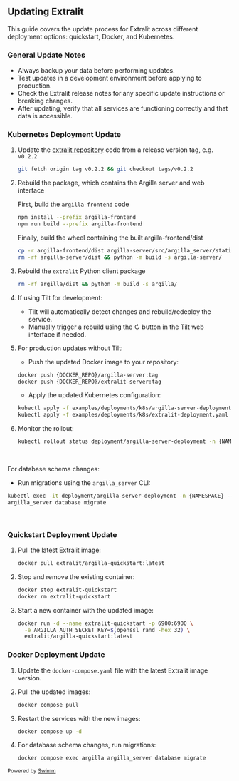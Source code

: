 ## Updating Extralit

This guide covers the update process for Extralit across different deployment options: quickstart, Docker, and Kubernetes.

### General Update Notes

- Always backup your data before performing updates.
- Test updates in a development environment before applying to production.
- Check the Extralit release notes for any specific update instructions or breaking changes.
- After updating, verify that all services are functioning correctly and that data is accessible.


### Kubernetes Deployment Update

1. Update the [extralit repository](https://github.com/extralit/extralit) code from a release version tag, e.g. `v0.2.2`

    ```bash
    git fetch origin tag v0.2.2 && git checkout tags/v0.2.2
    ```

2. Rebuild the  package, which contains the Argilla server and web interface

    First, build the `argilla-frontend` code

    ```bash
    npm install --prefix argilla-frontend
    npm run build --prefix argilla-frontend
    ```

    Finally, build the wheel containing the built argilla-frontend/dist
    
    ```bash
    cp -r argilla-frontend/dist argilla-server/src/argilla_server/static
    rm -rf argilla-server/dist && python -m build -s argilla-server/
    ```

3. Rebuild the `extralit` Python client package

   ```bash
   rm -rf argilla/dist && python -m build -s argilla/
   ```

4. If using Tilt for development:

   - Tilt will automatically detect changes and rebuild/redeploy the service.
   - Manually trigger a rebuild using the ↻ button in the Tilt web interface if needed.

5. For production updates without Tilt:

   - Push the updated Docker image to your repository:

   ```bash
   docker push {DOCKER_REPO}/argilla-server:tag
   docker push {DOCKER_REPO}/extralit-server:tag
   ```

   - Apply the updated Kubernetes configuration:

   ```bash
   kubectl apply -f examples/deployments/k8s/argilla-server-deployment.yaml -n {NAMESPACE}
   kubectl apply -f examples/deployments/k8s/extralit-deployment.yaml -n {NAMESPACE}
   ```

6. Monitor the rollout:

   ```bash
   kubectl rollout status deployment/argilla-server-deployment -n {NAMESPACE}
   ```

   &nbsp;

For database schema changes:

- Run migrations using the `argilla_server` CLI:

```bash
kubectl exec -it deployment/argilla-server-deployment -n {NAMESPACE} -- \
argilla_server database migrate
```

&nbsp;

### Quickstart Deployment Update

1. Pull the latest Extralit image:

   ```bash
   docker pull extralit/argilla-quickstart:latest
   ```

2. Stop and remove the existing container:

   ```bash
   docker stop extralit-quickstart
   docker rm extralit-quickstart
   ```

3. Start a new container with the updated image:

   ```bash
   docker run -d --name extralit-quickstart -p 6900:6900 \
     -e ARGILLA_AUTH_SECRET_KEY=$(openssl rand -hex 32) \
     extralit/argilla-quickstart:latest
   ```

### Docker Deployment Update

1. Update the `docker-compose.yaml` file with the latest Extralit image version.

2. Pull the updated images:

   ```bash
   docker compose pull
   ```

3. Restart the services with the new images:

   ```bash
   docker compose up -d
   ```

4. For database schema changes, run migrations:

   ```bash
   docker compose exec argilla argilla_server database migrate
   ```

<SwmMeta version="3.0.0"><sup>Powered by [Swimm](https://app.swimm.io/)</sup></SwmMeta>
